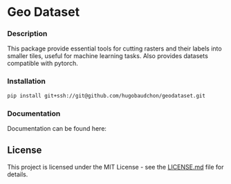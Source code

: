 # Geo Dataset

### Description

This package provide essential tools for cutting rasters and their labels into smaller tiles, useful for machine learning tasks. Also provides datasets compatible with pytorch.

### Installation

```bash
pip install git+ssh://git@github.com/hugobaudchon/geodataset.git
```

### Documentation

Documentation can be found here:

## License

This project is licensed under the MIT License - see the [LICENSE.md](LICENSE.md) file for details.

